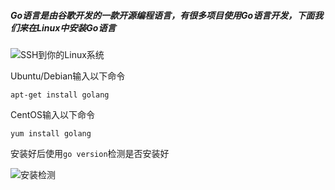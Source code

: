 ##### **Go**语言是由谷歌开发的一款开源编程语言，有很多项目使用**Go**语言开发，下面我们来在**Linux**中安装**Go**语言

![SSH到你的Linux系统](https://cdn.jsdelivr.net/gh/FloppyDisk-FD/fdimg@master/images/SSH.jpg "SSH到你的Linux系统")

Ubuntu/Debian输入以下命令
```
apt-get install golang
```
CentOS输入以下命令
```
yum install golang
```
安装好后使用`go version`检测是否安装好

![安装检测](https://cdn.jsdelivr.net/gh/FloppyDisk-FD/fdimg@master/images/go-version.jpg "安装检测")
